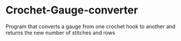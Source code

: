 # Crochet-Gauge-converter
Program that converts a gauge from one crochet hook to another and returns the new number of stitches and rows
